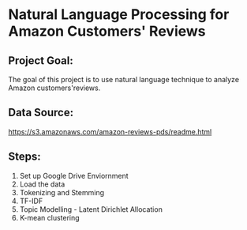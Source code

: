 # Natural Language Processing for Amazon Customers' Reviews

## Project Goal:

The goal of this project is to use natural language technique to analyze Amazon customers'reviews. 

## Data Source:

https://s3.amazonaws.com/amazon-reviews-pds/readme.html

## Steps:
1. Set up Google Drive Enviornment
2. Load the data
3. Tokenizing and Stemming
4. TF-IDF
5. Topic Modelling - Latent Dirichlet Allocation
6. K-mean clustering


